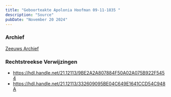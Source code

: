 ```yaml
---
title: "Geboorteakte Apolonia Hoofman 09-11-1835 "
description: "Source"
pubDate: "November 20 2024"
---
```


### Archief
[Zeeuws Archief](https://www.zeeuwsarchief.nl/)

### Rechtstreekse Verwijzingen
- https://hdl.handle.net/21.12113/9BE2A2A807884F50A02A075B922F5454
- https://hdl.handle.net/21.12113/332609095BE04C649E1641CCD54C948A